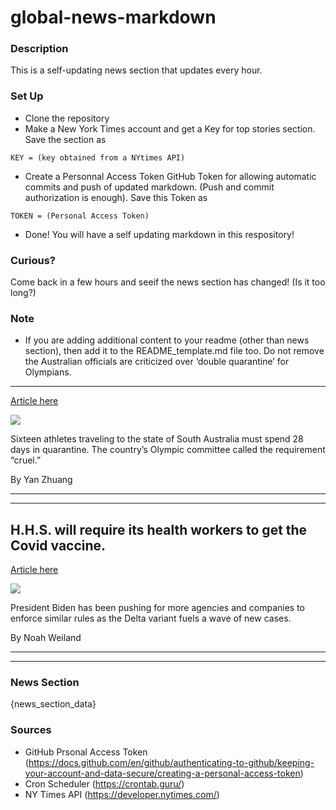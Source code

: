 # global-news-markdown

### Description 
This is a self-updating news section that updates every hour.

### Set Up 
* Clone the repository
* Make a New York Times account and get a Key for top stories section. Save the section as 
 ```
 KEY = (key obtained from a NYtimes API)
 ```
*  Create a Personnal Access Token GitHub Token for allowing automatic commits and push of updated markdown. (Push and commit authorization is enough). Save this Token as 
```
TOKEN = (Personal Access Token)
```
* Done! You will have a self updating markdown in this respository!

### Curious?
Come back in a few hours and seeif the news section has changed! (Is it too long?)

### Note
* If you are adding additional content to your readme (other than news section), then add it to the README_template.md file too. Do not remove the Australian officials are criticized over ‘double quarantine’ for Olympians.
---------------------------------------------------------------------------

[Article here](https://www.nytimes.com/2021/08/12/world/australia/australia-olympic-athletes-quarantine.html)

[![](https://static01.nyt.com/images/2021/08/12/world/12virus-briefing-australia-olympians/merlin_192225684_e9aba83d-94bc-4c01-be38-34ebe43aa63b-superJumbo.jpg)](https://www.nytimes.com/2021/08/12/world/australia/australia-olympic-athletes-quarantine.html)

Sixteen athletes traveling to the state of South Australia must spend 28 days in quarantine. The country’s Olympic committee called the requirement “cruel.”

By Yan Zhuang

* * *

* * *

H.H.S. will require its health workers to get the Covid vaccine.
----------------------------------------------------------------

[Article here](https://www.nytimes.com/2021/08/12/world/hhs-vaccine-mandate-covid.html)

[![](https://static01.nyt.com/images/2021/08/12/us/12virus-briefing-hhs/merlin_186574416_3e39c082-a322-4f67-865a-bb390d4f27a7-superJumbo.jpg)](https://www.nytimes.com/2021/08/12/world/hhs-vaccine-mandate-covid.html)

President Biden has been pushing for more agencies and companies to enforce similar rules as the Delta variant fuels a wave of new cases.

By Noah Weiland

* * *

* * *

### News Section 
{news_section_data}


### Sources 
* GitHub Prsonal Access Token (https://docs.github.com/en/github/authenticating-to-github/keeping-your-account-and-data-secure/creating-a-personal-access-token)
* Cron Scheduler (https://crontab.guru/)
* NY Times API (https://developer.nytimes.com/)
